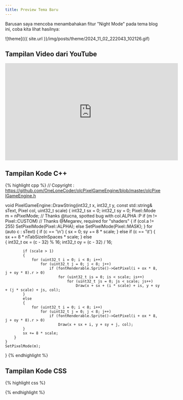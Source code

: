 ```yaml
---
title: Preview Tema Baru
---
```


Barusan saya mencoba menambahakan fitur "Night Mode" pada <!--more-->tema blog ini, coba kita lihat hasilnya:

![theme]({{ site.url }}/img/posts/theme/2024_11_02_222043_102126.gif)

## Tampilan Video dari YouTube

<iframe width="560" height="315" src="https://www.youtube.com/embed/XpF3lMqgPSw?si=OUhP8KTSD7lJ4L44" title="YouTube video player" frameborder="0" allow="accelerometer; autoplay; clipboard-write; encrypted-media; gyroscope; picture-in-picture; web-share" referrerpolicy="strict-origin-when-cross-origin" allowfullscreen></iframe>

## Tampilan Kode C++

{% highlight cpp %}
// Copyright : https://github.com/OneLoneCoder/olcPixelGameEngine/blob/master/olcPixelGameEngine.h

void PixelGameEngine::DrawString(int32_t x, int32_t y, const std::string& sText, Pixel col, uint32_t scale)
{
    int32_t sx = 0;
    int32_t sy = 0;
    Pixel::Mode m = nPixelMode;
    // Thanks @tucna, spotted bug with col.ALPHA :P
    if (m != Pixel::CUSTOM) // Thanks @Megarev, required for "shaders"
    {
        if (col.a != 255) SetPixelMode(Pixel::ALPHA);
        else SetPixelMode(Pixel::MASK);
    }
    for (auto c : sText)
    {
        if (c == '\n')
        {
            sx = 0; sy += 8 * scale;
        }
        else if (c == '\t')
        {
            sx += 8 * nTabSizeInSpaces * scale;
        }
        else			
        {
            int32_t ox = (c - 32) % 16;
            int32_t oy = (c - 32) / 16;

            if (scale > 1)
            {
                for (uint32_t i = 0; i < 8; i++)
                    for (uint32_t j = 0; j < 8; j++)
                        if (fontRenderable.Sprite()->GetPixel(i + ox * 8, j + oy * 8).r > 0)
                            for (uint32_t is = 0; is < scale; is++)
                                for (uint32_t js = 0; js < scale; js++)
                                    Draw(x + sx + (i * scale) + is, y + sy + (j * scale) + js, col);
            }
            else
            {
                for (uint32_t i = 0; i < 8; i++)
                    for (uint32_t j = 0; j < 8; j++)
                        if (fontRenderable.Sprite()->GetPixel(i + ox * 8, j + oy * 8).r > 0)
                            Draw(x + sx + i, y + sy + j, col);
            }
            sx += 8 * scale;
        }
    }
    SetPixelMode(m);
}
{% endhighlight %}

## Tampilan Kode CSS

{% highlight css %}
<style>
  /* Set up flex layout for navigation */
  nav {
    display: flex;
    gap: 15px; /* Space between items */
    align-items: center; /* Vertical alignment of items */
  }

  /* Light and Dark Mode Styles */
  body.light-mode {
    background-color: #ffffff;
    color: #000000;
  }

  body.dark-mode {
    background-color: #242424;
    color: #ddd9d9;
  }

  /* Title color based on mode */
  body.light-mode .website-title {
    color: #202020; /* Dark color for light mode */
  }

  body.dark-mode .website-title {
    color: #949393; /* Light color for dark mode */
  }

  /* Meta color based on mode */
  body.light-mode .meta {
    color: #555555; /* Medium dark color for light mode */
  }

  body.dark-mode .meta {
    color: #bfbfbf; /* Medium light color for dark mode */
  }

  /* Link styles for light mode */
  body.light-mode nav a {
    color: #000000; /* Dark text for light mode */
  }

  /* Link styles for dark mode */
  body.dark-mode nav a {
    color: #ffffff; /* Light text for dark mode */
  }

  body.light-mode i,
  body.light-mode em {
    color: #575757;
  }

  body.dark-mode i,
  body.dark-mode em {
    color: #fafafa;
  }

  body.light-mode small {
    color: #575757;
  }

  body.dark-mode small {
    color: #969696;
  }

  body.light-mode pre {
    background-color: #ffffff;
  }

  body.dark-mode pre {
    background-color: #242424;
  }

  /* Style for the toggle icon */
  #toggleMode {
    text-decoration: none;
    font-size: 1em;
    display: flex;
    align-items: center;
  }

  .highlight .hll { background-color: #ffffff }
  .highlight .lineno {
    color: rgb(27, 27, 27);
    margin-right: 8px;
  }
  body.light-mode .highlight .c { color: #75715e } /* Comment */
  body.light-mode .highlight .err { color: #000000; background-color: #ffffff } /* Error */
  body.light-mode .highlight .k { color: #004fa8 } /* Keyword */
  body.light-mode .highlight .l { color: #ae81ff } /* Literal */
  body.light-mode .highlight .n { color: #141414 } /* Name */
  body.light-mode .highlight .o { color: #000000 } /* Operator */
  body.light-mode .highlight .p { color: #353535 } /* Punctuation */
  body.light-mode .highlight .cm { color: #22722f } /* Comment.Multiline */
  body.light-mode .highlight .cp { color: #75715e } /* Comment.Preproc */
  body.light-mode .highlight .c1 { color: #75715e } /* Comment.Single */
  body.light-mode .highlight .cs { color: #75715e } /* Comment.Special */
  body.light-mode .highlight .ge { font-style: italic } /* Generic.Emph */
  body.light-mode .highlight .gs { font-weight: bold } /* Generic.Strong */
  body.light-mode .highlight .kc { color: #66d9ef } /* Keyword.Constant */
  body.light-mode .highlight .kd { color: #66d9ef } /* Keyword.Declaration */
  body.light-mode .highlight .kn { color: #271cc7 } /* Keyword.Namespace */
  body.light-mode .highlight .kp { color: #66d9ef } /* Keyword.Pseudo */
  body.light-mode .highlight .kr { color: #66d9ef } /* Keyword.Reserved */
  body.light-mode .highlight .kt { color: #4dc1d8 } /* Keyword.Type */
  body.light-mode .highlight .ld { color: #e6db74 } /* Literal.Date */
  body.light-mode .highlight .m { color: #ae81ff } /* Literal.Number */
  body.light-mode .highlight .s { color: #c78e3a } /* Literal.String */
  body.light-mode .highlight .na { color: #a6e22e } /* Name.Attribute */
  body.light-mode .highlight .nb { color: #00a516 } /* Name.Builtin */
  body.light-mode .highlight .nc { color: #0bb8d6 } /* Name.Class */
  body.light-mode .highlight .no { color: #66d9ef } /* Name.Constant */
  body.light-mode .highlight .nd { color: #a6e22e } /* Name.Decorator */
  body.light-mode .highlight .ni { color: #f8f8f2 } /* Name.Entity */
  body.light-mode .highlight .ne { color: #a6e22e } /* Name.Exception */
  body.light-mode .highlight .nf { color: #404142 } /* Name.Function */
  body.light-mode .highlight .nl { color: #004fa8 } /* Name.Label */
  body.light-mode .highlight .nn { color: #f8f8f2 } /* Name.Namespace */
  body.light-mode .highlight .nx { color: #a6e22e } /* Name.Other */
  body.light-mode .highlight .py { color: #f8f8f2 } /* Name.Property */
  body.light-mode .highlight .nt { color: #f92672 } /* Name.Tag */
  body.light-mode .highlight .nv { color: #f8f8f2 } /* Name.Variable */
  body.light-mode .highlight .ow { color: #f92672 } /* Operator.Word */
  body.light-mode .highlight .w { color: #f8f8f2 } /* Text.Whitespace */
  body.light-mode .highlight .mf { color: #ae81ff } /* Literal.Number.Float */
  body.light-mode .highlight .mh { color: #ae81ff } /* Literal.Number.Hex */
  body.light-mode .highlight .mi { color: #ae81ff } /* Literal.Number.Integer */
  body.light-mode .highlight .mo { color: #ae81ff } /* Literal.Number.Oct */
  body.light-mode .highlight .sb { color: #e6db74 } /* Literal.String.Backtick */
  body.light-mode .highlight .sc { color: #e6db74 } /* Literal.String.Char */
  body.light-mode .highlight .sd { color: #e6db74 } /* Literal.String.Doc */
  body.light-mode .highlight .s2 { color: #e6db74 } /* Literal.String.Double */
  body.light-mode .highlight .se { color: #ae81ff } /* Literal.String.Escape */
  body.light-mode .highlight .sh { color: #e6db74 } /* Literal.String.Heredoc */
  body.light-mode .highlight .si { color: #e6db74 } /* Literal.String.Interpol */
  body.light-mode .highlight .sx { color: #e6db74 } /* Literal.String.Other */
  body.light-mode .highlight .sr { color: #e6db74 } /* Literal.String.Regex */
  body.light-mode .highlight .s1 { color: #e6db74 } /* Literal.String.Single */
  body.light-mode .highlight .ss { color: #e6db74 } /* Literal.String.Symbol */
  body.light-mode .highlight .bp { color: #f8f8f2 } /* Name.Builtin.Pseudo */
  body.light-mode .highlight .vc { color: #f8f8f2 } /* Name.Variable.Class */
  body.light-mode .highlight .vg { color: #f8f8f2 } /* Name.Variable.Global */
  body.light-mode .highlight .vi { color: #f8f8f2 } /* Name.Variable.Instance */
  body.light-mode .highlight .il { color: #ae81ff } /* Literal.Number.Integer.Long */

  body.light-mode .highlight .gh { } /* Generic Heading & Diff Header */
  body.light-mode .highlight .gu { color: #75715e; } /* Generic.Subheading & Diff Unified/Comment? */
  body.light-mode .highlight .gd { color: #f92672; } /* Generic.Deleted & Diff Deleted */
  body.light-mode .highlight .gi { color: #a6e22e; } /* Generic.Inserted & Diff Inserted */

  body.dark-mode .highlight .hll { background-color: #2d2d2d; }
  body.dark-mode .highlight .lineno {
    color: rgb(200, 200, 200);
    margin-right: 8px;
  }
  body.dark-mode .highlight .c { color: #6a9955; } /* Comment */
  body.dark-mode .highlight .err { color: #f44747; background-color: #2d2d2d; } /* Error */
  body.dark-mode .highlight .k { color: #569cd6; } /* Keyword */
  body.dark-mode .highlight .l { color: #b5cea8; } /* Literal */
  body.dark-mode .highlight .n { color: #d4d4d4; } /* Name */
  body.dark-mode .highlight .o { color: #d4d4d4; } /* Operator */
  body.dark-mode .highlight .p { color: #d4d4d4; } /* Punctuation */
  body.dark-mode .highlight .cm { color: #6a9955; } /* Comment.Multiline */
  body.dark-mode .highlight .cp { color: #6a9955; } /* Comment.Preproc */
  body.dark-mode .highlight .c1 { color: #6a9955; } /* Comment.Single */
  body.dark-mode .highlight .cs { color: #6a9955; } /* Comment.Special */
  body.dark-mode .highlight .ge { font-style: italic; } /* Generic.Emph */
  body.dark-mode .highlight .gs { font-weight: bold; } /* Generic.Strong */
  body.dark-mode .highlight .kc { color: #4ec9b0; } /* Keyword.Constant */
  body.dark-mode .highlight .kd { color: #4ec9b0; } /* Keyword.Declaration */
  body.dark-mode .highlight .kn { color: #9cdcfe; } /* Keyword.Namespace */
  body.dark-mode .highlight .kp { color: #4ec9b0; } /* Keyword.Pseudo */
  body.dark-mode .highlight .kr { color: #4ec9b0; } /* Keyword.Reserved */
  body.dark-mode .highlight .kt { color: #4ec9b0; } /* Keyword.Type */
  body.dark-mode .highlight .ld { color: #dcdcaa; } /* Literal.Date */
  body.dark-mode .highlight .m { color: #b5cea8; } /* Literal.Number */
  body.dark-mode .highlight .s { color: #ce9178; } /* Literal.String */
  body.dark-mode .highlight .na { color: #9cdcfe; } /* Name.Attribute */
  body.dark-mode .highlight .nb { color: #4ec9b0; } /* Name.Builtin */
  body.dark-mode .highlight .nc { color: #4ec9b0; } /* Name.Class */
  body.dark-mode .highlight .no { color: #4ec9b0; } /* Name.Constant */
  body.dark-mode .highlight .nd { color: #4ec9b0; } /* Name.Decorator */
  body.dark-mode .highlight .ni { color: #d4d4d4; } /* Name.Entity */
  body.dark-mode .highlight .ne { color: #4ec9b0; } /* Name.Exception */
  body.dark-mode .highlight .nf { color: #dcdcaa; } /* Name.Function */
  body.dark-mode .highlight .nl { color: #9cdcfe; } /* Name.Label */
  body.dark-mode .highlight .nn { color: #d4d4d4; } /* Name.Namespace */
  body.dark-mode .highlight .nx { color: #4ec9b0; } /* Name.Other */
  body.dark-mode .highlight .py { color: #d4d4d4; } /* Name.Property */
  body.dark-mode .highlight .nt { color: #569cd6; } /* Name.Tag */
  body.dark-mode .highlight .nv { color: #d4d4d4; } /* Name.Variable */
  body.dark-mode .highlight .ow { color: #569cd6; } /* Operator.Word */
  body.dark-mode .highlight .w { color: #d4d4d4; } /* Text.Whitespace */
  body.dark-mode .highlight .mf { color: #b5cea8; } /* Literal.Number.Float */
  body.dark-mode .highlight .mh { color: #b5cea8; } /* Literal.Number.Hex */
  body.dark-mode .highlight .mi { color: #b5cea8; } /* Literal.Number.Integer */
  body.dark-mode .highlight .mo { color: #b5cea8; } /* Literal.Number.Oct */
  body.dark-mode .highlight .sb { color: #ce9178; } /* Literal.String.Backtick */
  body.dark-mode .highlight .sc { color: #ce9178; } /* Literal.String.Char */
  body.dark-mode .highlight .sd { color: #ce9178; } /* Literal.String.Doc */
  body.dark-mode .highlight .s2 { color: #ce9178; } /* Literal.String.Double */
  body.dark-mode .highlight .se { color: #d7ba7d; } /* Literal.String.Escape */
  body.dark-mode .highlight .sh { color: #ce9178; } /* Literal.String.Heredoc */
  body.dark-mode .highlight .si { color: #ce9178; } /* Literal.String.Interpol */
  body.dark-mode .highlight .sx { color: #ce9178; } /* Literal.String.Other */
  body.dark-mode .highlight .sr { color: #d7ba7d; } /* Literal.String.Regex */
  body.dark-mode .highlight .s1 { color: #ce9178; } /* Literal.String.Single */
  body.dark-mode .highlight .ss { color: #ce9178; } /* Literal.String.Symbol */
  body.dark-mode .highlight .bp { color: #d4d4d4; } /* Name.Builtin.Pseudo */
  body.dark-mode .highlight .vc { color: #d4d4d4; } /* Name.Variable.Class */
  body.dark-mode .highlight .vg { color: #d4d4d4; } /* Name.Variable.Global */
  body.dark-mode .highlight .vi { color: #d4d4d4; } /* Name.Variable.Instance */
  body.dark-mode .highlight .il { color: #b5cea8; } /* Literal.Number.Integer.Long */

  body.dark-mode .highlight .gh { color: #dcdcdc; } /* Generic Heading & Diff Header */
  body.dark-mode .highlight .gu { color: #6a9955; } /* Generic.Subheading & Diff Unified/Comment */
  body.dark-mode .highlight .gd { color: #f44747; } /* Generic.Deleted & Diff Deleted */
  body.dark-mode .highlight .gi { color: #6a9955; } /* Generic.Inserted & Diff Inserted */
  
  /* Adjust icon size */
  #modeIcon {
    font-size: 1.2em;
  }
</style>
{% endhighlight %}